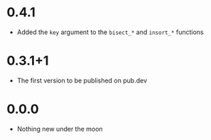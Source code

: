 # 0.4.1

- Added the `key` argument to the `bisect_*` and `insort_*` functions 

# 0.3.1+1

- The first version to be published on pub.dev

# 0.0.0

- Nothing new under the moon
